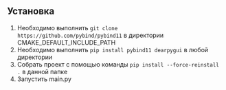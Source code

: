 ## Установка
1. Необходимо выполнить `git clone https://github.com/pybind/pybind11` в директории CMAKE_DEFAULT_INCLUDE_PATH
2. Необходимо выполнить `pip install pybind11 dearpygui` в любой директории
2. Собрать проект с помощью команды `pip install --force-reinstall .` в данной папке
3. Запустить main.py

